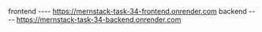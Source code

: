 frontend ---- https://mernstack-task-34-frontend.onrender.com
backend ----  https://mernstack-task-34-backend.onrender.com